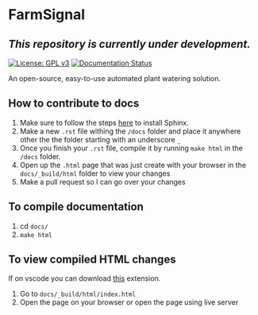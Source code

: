 # FarmSignal

## _This repository is currently under development._

[![License: GPL v3](https://img.shields.io/badge/License-GPL%20v3-blue.svg)](http://www.gnu.org/licenses/gpl-3.0)
[![Documentation Status](https://readthedocs.org/projects/farmsignal/badge/?version=latest)](http://docs.farmsignal.net/en/latest/?badge=latest)

An open-source, easy-to-use automated plant watering solution.

## How to contribute to docs
1. Make sure to follow the steps [here](https://docs.readthedocs.io/en/stable/intro/getting-started-with-sphinx.html) to install Sphinx.
2. Make a new `.rst` file withing the `/docs` folder and place it anywhere other the the folder starting with an underscore `_`
3. Once you finish your `.rst` file, compile it by running `make html` in the `/docs` folder.
4. Open up the `.html` page that was just create with your browser in the `docs/_build/html` folder to view your changes
5. Make a pull request so I can go over your changes

## To compile documentation
1. cd `docs/`
2. `make html`
 ## To view compiled HTML changes
 If on vscode you can download [this](https://marketplace.visualstudio.com/items?itemName=ritwickdey.LiveServer) extension.
 1. Go to `docs/_build/html/index.html`
 2. Open the page on your browser or open the page using live server
